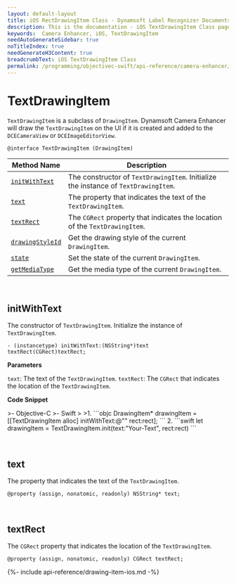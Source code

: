 ```yaml
---
layout: default-layout
title: iOS RectDrawingItem Class - Dynamsoft Label Recognizer Documents
description: This is the documentation - iOS TextDrawingItem Class page of Dynamsoft Camera Enhancer.
keywords:  Camera Enhancer, iOS, TextDrawingItem
needAutoGenerateSidebar: true
noTitleIndex: true
needGenerateH3Content: true
breadcrumbText: iOS TextDrawingItem Class
permalink: /programming/objectivec-swift/api-reference/camera-enhancer/drawingitem-text.html
---
```


# TextDrawingItem

`TextDrawingItem` is a subclass of `DrawingItem`. Dynamsoft Camera Enhancer will draw the `TextDrawingItem` on the UI if it is created and added to the `DCECameraView` or `DCEImageEditorView`.

```objc
@interface TextDrawingItem (DrawingItem)
```

| Method Name | Description |
| ----------- | ----------- |
| [`initWithText`](#initwithtext) | The constructor of `TextDrawingItem`. Initialize the instance of `TextDrawingItem`. |
| [`text`](#text) | The property that indicates the text of the `TextDrawingItem`. |
| [`textRect`](#textrect) | The `CGRect` property that indicates the location of the `TextDrawingItem`. |
| [`drawingStyleId`](#drawingstyleid) | Get the drawing style of the current `DrawingItem`. |
| [`state`](#state) | Set the state of the current `DrawingItem`. |
| [`getMediaType`](#getmediatype) | Get the media type of the current `DrawingItem`. |

&nbsp;

## initWithText

The constructor of `TextDrawingItem`. Initialize the instance of `TextDrawingItem`.

```objc
- (instancetype) initWithText:(NSString*)text textRect(CGRect)textRect;
```

**Parameters**

`text`: The text of the `TextDrawingItem`.
`textRect`: The `CGRect` that indicates the location of the `TextDrawingItem`.

**Code Snippet**

<div class="sample-code-prefix"></div>
>- Objective-C
>- Swift
>
>1. 
```objc
DrawingItem* drawingItem = [[TextDrawingItem alloc] initWithText:@"" rect:rect];
```
2. 
```swift
let drawingItem = TextDrawingItem.init(text:"Your-Text", rect:rect)
```

&nbsp;

## text

The property that indicates the text of the `TextDrawingItem`.

```objc
@property (assign, nonatomic, readonly) NSString* text;
```

&nbsp;

## textRect

The `CGRect` property that indicates the location of the `TextDrawingItem`.

```objc
@property (assign, nonatomic, readonly) CGRect textRect;
```

{%- include api-reference/drawing-item-ios.md -%}
